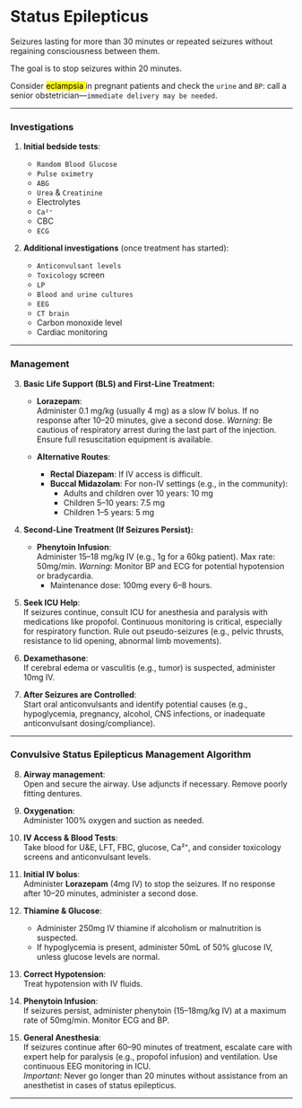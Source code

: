 # Status Epilepticus

Seizures lasting for more than 30 minutes or repeated seizures without regaining consciousness between them. 

The goal is to stop seizures within 20 minutes.

Consider <mark> eclampsia </mark> in pregnant patients and check the `urine` and `BP`: call a senior obstetrician—`immediate delivery may be needed`.

---

### Investigations

1. **Initial bedside tests**:
    
    - `Random Blood Glucose`
    - `Pulse oximetry`
    - `ABG` 
    - `Urea` & `Creatinine` 
    - Electrolytes
    - `Ca²⁺`
    - CBC
    - `ECG` 
2. **Additional investigations** (once treatment has started):
    
    - `Anticonvulsant levels`
    - `Toxicology` screen
    - `LP`
    - `Blood and urine cultures`
    - `EEG`
    - `CT brain`
    - Carbon monoxide level
    - Cardiac monitoring

---

### Management

3. **Basic Life Support (BLS) and First-Line Treatment:**
    
    - **Lorazepam**:  
        Administer 0.1 mg/kg (usually 4 mg) as a slow IV bolus. If no response after 10–20 minutes, give a second dose. _Warning_: Be cautious of respiratory arrest during the last part of the injection. Ensure full resuscitation equipment is available.
        
    - **Alternative Routes**:
        
        - **Rectal Diazepam**: If IV access is difficult.
        - **Buccal Midazolam**: For non-IV settings (e.g., in the community):
            - Adults and children over 10 years: 10 mg
            - Children 5–10 years: 7.5 mg
            - Children 1–5 years: 5 mg
4. **Second-Line Treatment (If Seizures Persist):**
    
    - **Phenytoin Infusion**:  
        Administer 15–18 mg/kg IV (e.g., 1g for a 60kg patient). Max rate: 50mg/min. _Warning_: Monitor BP and ECG for potential hypotension or bradycardia.
        - Maintenance dose: 100mg every 6–8 hours.
5. **Seek ICU Help**:  
    If seizures continue, consult ICU for anesthesia and paralysis with medications like propofol. Continuous monitoring is critical, especially for respiratory function. Rule out pseudo-seizures (e.g., pelvic thrusts, resistance to lid opening, abnormal limb movements).
    
6. **Dexamethasone**:  
    If cerebral edema or vasculitis (e.g., tumor) is suspected, administer 10mg IV.
    
7. **After Seizures are Controlled**:  
    Start oral anticonvulsants and identify potential causes (e.g., hypoglycemia, pregnancy, alcohol, CNS infections, or inadequate anticonvulsant dosing/compliance).
    

---

### Convulsive Status Epilepticus Management Algorithm

8. **Airway management**:  
    Open and secure the airway. Use adjuncts if necessary. Remove poorly fitting dentures.
    
9. **Oxygenation**:  
    Administer 100% oxygen and suction as needed.
    
10. **IV Access & Blood Tests**:  
    Take blood for U&E, LFT, FBC, glucose, Ca²⁺, and consider toxicology screens and anticonvulsant levels.
    
11. **Initial IV bolus**:  
    Administer **Lorazepam** (4mg IV) to stop the seizures. If no response after 10–20 minutes, administer a second dose.
    
12. **Thiamine & Glucose**:
    
    - Administer 250mg IV thiamine if alcoholism or malnutrition is suspected.
    - If hypoglycemia is present, administer 50mL of 50% glucose IV, unless glucose levels are normal.
13. **Correct Hypotension**:  
    Treat hypotension with IV fluids.
    
14. **Phenytoin Infusion**:  
    If seizures persist, administer phenytoin (15–18mg/kg IV) at a maximum rate of 50mg/min. Monitor ECG and BP.
    
15. **General Anesthesia**:  
    If seizures continue after 60–90 minutes of treatment, escalate care with expert help for paralysis (e.g., propofol infusion) and ventilation. Use continuous EEG monitoring in ICU.  
    _Important_: Never go longer than 20 minutes without assistance from an anesthetist in cases of status epilepticus.
    

---